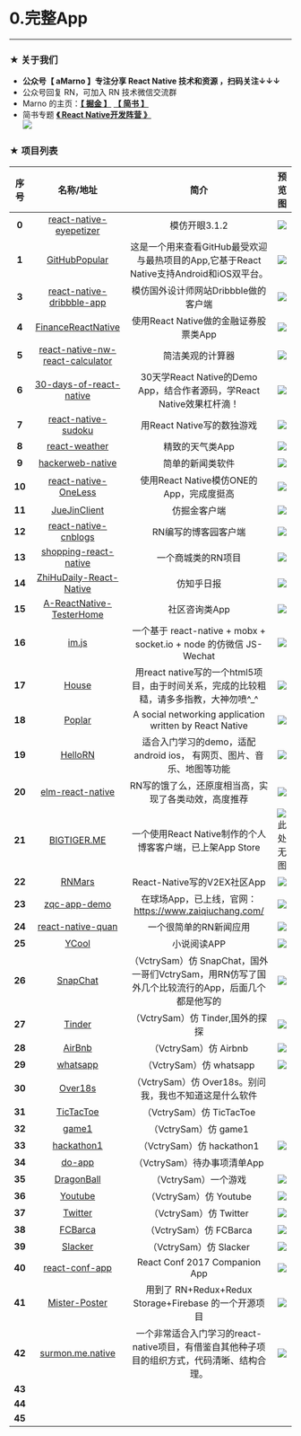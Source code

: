 # 0.完整App

*****

### ★ 关于我们

- **公众号【 aMarno 】专注分享 React Native 技术和资源 ，扫码关注↓↓↓**
- 公众号回复 RN，可加入 RN 技术微信交流群
- Marno 的主页：**[【 掘金 】](https://gold.xitu.io/user/56c1c513c24aa800534e85f3)** **[【 简书 】](http://www.jianshu.com/u/174a09ba6c25)**
- 简书专题 **[《 React Native开发阵营 》](http://www.jianshu.com/c/b4ce1d706d1f)**
</br>![](https://github.com/MarnoDev/react-native-open-project/blob/master/res/QR.jpg)


### ★ 项目列表
|序号|名称/地址|简介|预览图|
|:---:|:---:|:---:|:---:|
|**0**|[react-native-eyepetizer](https://github.com/MarnoDev/react-native-eyepetizer)|模仿开眼3.1.2|![](https://github.com/MarnoDev/react-native-eyepetizer/blob/master/screenshot/screenshot0.gif)|
|**1**|[GitHubPopular](https://github.com/crazycodeboy/GitHubPopular)|这是一个用来查看GitHub最受欢迎与最热项目的App,它基于React Native支持Android和iOS双平台。|![](https://raw.githubusercontent.com/crazycodeboy/GitHubPopular/master/resource/screenshot/GitHubPopular-1.jpg)|
|**3**|[react-native-dribbble-app](https://github.com/catalinmiron/react-native-dribbble-app)|模仿国外设计师网站Dribbble做的客户端|![](https://cloud.githubusercontent.com/assets/2805320/8127634/25311eb0-1101-11e5-83aa-06dcc2d69da3.gif)|
|**4**|[FinanceReactNative](https://github.com/7kfpun/FinanceReactNative)|使用React Native做的金融证券股票类App|![](https://github.com/7kfpun/FinanceReactNative/blob/master/previewIOS.gif)|
|**5**|[react-native-nw-react-calculator](https://github.com/benoitvallon/react-native-nw-react-calculator)|简洁美观的计算器|![](https://github.com/benoitvallon/react-native-nw-react-calculator/blob/master/images/mobile-apps.png)|
|**6**|[30-days-of-react-native](https://github.com/fangwei716/30-days-of-react-native)|30天学React Native的Demo App，结合作者源码，学React Native效果杠杆滴！|![](https://raw.githubusercontent.com/fangwei716/ThirtyDaysOfReactNative/screenshots/screenshot/main.gif)|
|**7**|[react-native-sudoku](https://github.com/nihgwu/react-native-sudoku)|用React Native写的数独游戏|![](https://github.com/nihgwu/react-native-sudoku/blob/master/resource/demo.gif)|
|**8**|[react-weather](https://github.com/stage88/react-weather)|精致的天气类App|![](https://raw.githubusercontent.com/stage88/react-weather/master/screenshots/rw-1.PNG)|
|**9**|[hackerweb-native](https://github.com/cheeaun/hackerweb-native)|简单的新闻类软件|![](https://github.com/cheeaun/hackerweb-native/blob/master/media/hackerweb-preview-android.gif)|
|**10**|[react-native-OneLess](https://github.com/MIFind/react-native-OneLess)|使用React Native模仿ONE的App，完成度挺高|![](https://github.com/MIFind/react-native-OneLess/blob/master/image/ONE_112.gif)|
|**11**|[JueJinClient](https://github.com/wangdicoder/JueJinClient)|仿掘金客户端|![](https://github.com/wangdicoder/JueJinClient/raw/master/screenshot/home.png)|
|**12**|[react-native-cnblogs](https://github.com/togayther/react-native-cnblogs)|RN编写的博客园客户端|![](https://camo.githubusercontent.com/4dcc71b7b2c618fd50bfd4fa15826291e8d703c7/687474703a2f2f3132332e35362e3133352e3136362f636e626c6f672f7075626c69632f696d672f73637265656e73686f745f6e65772f6472617765725f3336302e706e67)|
|**13**|[shopping-react-native](https://github.com/bigsui/shopping-react-native)|一个商城类的RN项目|![](https://github.com/bigsui/shopping-react-native/blob/master/screenshot/rn1.png)|
|**14**|[ZhiHuDaily-React-Native](https://github.com/race604/ZhiHuDaily-React-Native)|仿知乎日报|![](https://github.com/race604/ZhiHuDaily-React-Native/blob/master/art/home1.jpg)|
|**15**|[A-ReactNative-TesterHome](https://github.com/qddegtya/A-ReactNative-TesterHome)|社区咨询类App|![](https://github.com/qddegtya/A-ReactNative-TesterHome/blob/master/demo.gif)|
|**16**|[im.js](https://github.com/im-js/im.js)|一个基于 react-native + mobx + socket.io + node 的仿微信 JS-Wechat|![](https://github.com/im-js/im.js/raw/master/doc/asset/ios-demo-v1.4.1.gif)|
|**17**|[House](https://github.com/DangrMiao/House)|用react native写的一个html5项目，由于时间关系，完成的比较粗糙，请多多指教，大神勿喷^_^|![](https://github.com/DangrMiao/House/raw/master/screenshot/first.jpg)|
|**18**|[Poplar](https://github.com/lvwangbeta/Poplar)|A social networking application written by React Native|![](https://github.com/lvwangbeta/Poplar/raw/master/doc/imgs/feedDetail.gif)|
|**19**|[HelloRN](https://github.com/believeitcould/HelloRN)|适合入门学习的demo，适配android ios， 有网页、图片、音乐、地图等功能|![](https://github.com/believeitcould/HelloRN/raw/master/screenShot/androidScreen.gif)|
|**20**|[elm-react-native](https://github.com/stoneWeb/elm-react-native)|RN写的饿了么，还原度相当高，实现了各类动效，高度推荐|![](https://github.com/stoneWeb/elm-react-native/raw/master/screenshots/home-scroll.gif)|
|**21**|[BIGTIGER.ME](https://github.com/liujinyang1994/BIGTIGER.ME)|一个使用React Native制作的个人博客客户端，已上架App Store|![此处无图]()|
|**22**|[RNMars](https://github.com/yinmazuo/RNMars)|React-Native写的V2EX社区App|![](https://github.com/yinmazuo/RNMars/raw/master/screenshot/demo01.gif)|
|**23**|[zqc-app-demo](https://github.com/jaggerwang/zqc-app-demo)|在球场App，已上线，官网：https://www.zaiqiuchang.com/ |![](https://camo.githubusercontent.com/6c9a842d12ab786e35c19a95f3c416988f335b9f/68747470733a2f2f7a71632e63646e2e7a61697169756368616e672e636f6d2f73637265656e73686f742f696f732f73637265656e73686f742d6e65617262792e6a70673f782d6f73732d70726f636573733d7374796c652f772d333630)|
|**24**|[react-native-quan](https://github.com/gongchao/react-native-quan)|一个很简单的RN新闻应用|![](https://raw.githubusercontent.com/gongchao/react-native-quan/master/Captures/demo_2.png)|
|**25**|[YCool](https://github.com/dlyt/YCool)|小说阅读APP |![](https://camo.githubusercontent.com/f8bc1a941ae5faa94c3c478c3e538058bdfb406c/687474703a2f2f70312e6271696d672e636f6d2f313934392f316363306466343834643538306535312e676966)|
|**26**|[SnapChat](https://github.com/VctrySam/SnapChat)|（VctrySam）仿 SnapChat，国外一哥们VctrySam，用RN仿写了国外几个比较流行的App，后面几个都是他写的|![](https://github.com/MarnoDev/react-native-open-project/blob/master/res/project_images/rn_snapchat.gif)|
|**27**|[Tinder](https://github.com/VctrySam/Tinder/)|（VctrySam）仿 Tinder,国外的探探|![](https://github.com/MarnoDev/react-native-open-project/blob/master/res/project_images/rn_tinder.gif)|
|**28**|[AirBnb](https://github.com/VctrySam/AirBnb/)|（VctrySam）仿 Airbnb|![](https://github.com/MarnoDev/react-native-open-project/blob/master/res/project_images/rn_airbnb.gif)|
|**29**|[whatsapp](https://github.com/VctrySam/whatsapp)|（VctrySam）仿 whatsapp|![](https://github.com/MarnoDev/react-native-open-project/blob/master/res/project_images/rn_whatsapp.gif)|
|**30**|[Over18s](https://github.com/VctrySam/Over18s)|（VctrySam）仿 Over18s。别问我，我也不知道这是什么软件|![]()|
|**31**|[TicTacToe](https://github.com/VctrySam/TicTacToe)|（VctrySam）仿 TicTacToe|![]()|
|**32**|[game1](https://github.com/VctrySam/game1)|（VctrySam）仿 game1|![]()|
|**33**|[hackathon1](https://github.com/VctrySam/hackathon1)|（VctrySam）仿 hackathon1|![](https://github.com/MarnoDev/react-native-open-project/blob/master/res/project_images/rn_hackathon.gif)|
|**34**|[do-app](https://github.com/VctrySam/do-app)|（VctrySam）待办事项清单App|![]()|
|**35**|[DragonBall](https://github.com/VctrySam/DragonBall)|（VctrySam）一个游戏|![](https://github.com/MarnoDev/react-native-open-project/blob/master/res/project_images/rn_dragonball.gif)|
|**36**|[Youtube](https://github.com/VctrySam/Youtube)|（VctrySam）仿 Youtube|![](https://github.com/MarnoDev/react-native-open-project/blob/master/res/project_images/rn_youtube.gif)|
|**37**|[Twitter](https://github.com/VctrySam/Twitter)|（VctrySam）仿 Twitter|![](https://github.com/MarnoDev/react-native-open-project/blob/master/res/project_images/rn_twitter.gif)|
|**38**|[FCBarca](https://github.com/VctrySam/FCBarca)|（VctrySam）仿 FCBarca|![](https://github.com/MarnoDev/react-native-open-project/blob/master/res/project_images/rc_fcbarca.gif)|
|**39**|[Slacker](https://github.com/VctrySam/Slacker)|（VctrySam）仿 Slacker|![](https://github.com/MarnoDev/react-native-open-project/blob/master/res/project_images/rc_slacker.gif)|
|**40**|[react-conf-app](https://github.com/cem2ran/react-conf-app)|React Conf 2017 Companion App|![](https://github.com/MarnoDev/react-native-open-project/blob/master/res/project_images/react-conf2017.gif)|
|**41**|[Mister-Poster](https://github.com/shoumma/Mister-Poster)|用到了 RN+Redux+Redux Storage+Firebase 的一个开源项目|![](https://github.com/shoumma/Mister-Poster/raw/master/visual_designs/post.gif)|
|**42**|[surmon.me.native](https://github.com/surmon-china/surmon.me.native)|一个非常适合入门学习的react-native项目，有借鉴自其他种子项目的组织方式，代码清晰、结构合理。|![](https://raw.githubusercontent.com/surmon-china/surmon.me.native/master/screenshot/ios/full-02.jpg)|
|**43**|[]()||![]()|
|**44**|[]()||![]()|
|**45**|[]()||![]()|
